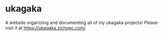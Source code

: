 # ukagaka
A website organizing and documenting all of my ukagaka projects! Please visit it at https://ukagaka.zichqec.com/
